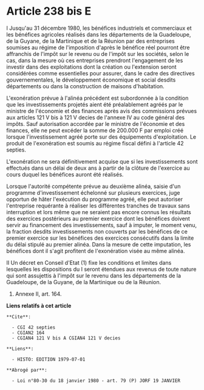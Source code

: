 # Article 238 bis E

I Jusqu'au 31 décembre 1980, les bénéfices industriels et commerciaux et les bénéfices agricoles réalisés dans les
départements de la Guadeloupe, de la Guyane, de la Martinique et de la Réunion par des entreprises soumises au régime de
l'imposition d'après le bénéfice réel pourront être affranchis de l'impôt sur le revenu ou de l'impôt sur les sociétés, selon
le cas, dans la mesure où ces entreprises prendront l'engagement de les investir dans des exploitations dont la création ou
l'extension seront considérées comme essentielles pour assurer, dans le cadre des directives gouvernementales, le
développement économique et social desdits départements ou dans la construction de maisons d'habitation.

L'exonération prévue à l'alinéa précédent est subordonnée à la condition que les investissements projetés aient été
préalablement agréés par le ministre de l'économie et des finances après avis des commissions prévues aux articles 121 V bis
à 121 V decies de l'annexe IV au code général des impôts. Sauf autorisation accordée par le ministre de l'économie et des
finances, elle ne peut excéder la somme de 200.000 F par emploi créé lorsque l'investissement agréé porte sur des équipements
d'exploitation. Le produit de l'exonération est soumis au régime fiscal défini à l'article 42 septies.

L'exonération ne sera définitivement acquise que si les investissements sont effectués dans un délai de deux ans à partir de
la clôture de l'exercice au cours duquel les bénéfices auront été réalisés.

Lorsque l'autorité compétente prévue au deuxième alinéa, saisie d'un programme d'investissement échelonné sur plusieurs
exercices, juge opportun de hâter l'exécution du programme agréé, elle peut autoriser l'entreprise requérante à réaliser les
différentes tranches de travaux sans interruption et lors même que ne seraient pas encore connus les résultats des exercices
postérieurs au premier exercice dont les bénéfices doivent servir au financement des investissements, sauf à imputer, le
moment venu, la fraction desdits investissements non couverts par les bénéfices de ce premier exercice sur les bénéfices des
exercices consécutifs dans la limite du délai stipulé au premier alinéa. Dans la mesure de cette imputation, les bénéfices
dont il s'agit profitent de l'exonération visée au même alinéa.

II Un décret en Conseil d'Etat (1) fixe les conditions et limites dans lesquelles les dispositions du I seront étendues aux
revenus de toute nature qui sont assujettis à l'impôt sur le revenu dans les départements de la Guadeloupe, de la Guyane, de
la Martinique ou de la Réunion.

1) Annexe II, art. 164.

**Liens relatifs à cet article**

	**Cite**:

	  - CGI 42 septies
	  - CGIAN2 164
	  - CGIAN4 121 V bis A CGIAN4 121 V decies

	**Liens**:

	  - HISTO: EDITION 1979-07-01

	**Abrogé par**:

	  - Loi n°80-30 du 18 janvier 1980 - art. 79 (P) JORF 19 JANVIER
